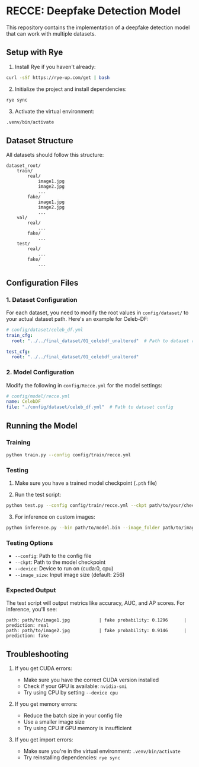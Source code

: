 # RECCE: Deepfake Detection Model

This repository contains the implementation of a deepfake detection model that can work with multiple datasets.

## Setup with Rye

1. Install Rye if you haven't already:
```bash
curl -sSf https://rye-up.com/get | bash
```

2. Initialize the project and install dependencies:
```bash
rye sync
```

3. Activate the virtual environment:
```bash
.venv/bin/activate
```

## Dataset Structure

All datasets should follow this structure:
```
dataset_root/
    train/
        real/
            image1.jpg
            image2.jpg
            ...
        fake/
            image1.jpg
            image2.jpg
            ...
    val/
        real/
            ...
        fake/
            ...
    test/
        real/
            ...
        fake/
            ...
```

## Configuration Files

### 1. Dataset Configuration

For each dataset, you need to modify the root values in `config/dataset/` to your actual dataset path. Here's an example for Celeb-DF:

```yaml
# config/dataset/celeb_df.yml
train_cfg:
  root: "../../final_dataset/01_celebdf_unaltered"  # Path to dataset root

test_cfg:
  root: "../../final_dataset/01_celebdf_unaltered"
```

### 2. Model Configuration

Modify the following in `config/Recce.yml` for the model settings:

```yaml
# config/model/recce.yml
name: CelebDF
file: "./config/dataset/celeb_df.yml"  # Path to dataset config
```

## Running the Model

### Training
```bash
python train.py --config config/train/recce.yml 
```

### Testing
1. Make sure you have a trained model checkpoint (`.pth` file)

2. Run the test script:
```bash
python test.py --config config/train/recce.yml --ckpt path/to/your/checkpoint.pth
```

3. For inference on custom images:
```bash
python inference.py --bin path/to/model.bin --image_folder path/to/image_folder --device cuda:0 --image_size 256
```

### Testing Options
- `--config`: Path to the config file
- `--ckpt`: Path to the model checkpoint
- `--device`: Device to run on (cuda:0, cpu)
- `--image_size`: Input image size (default: 256)

### Expected Output
The test script will output metrics like accuracy, AUC, and AP scores. For inference, you'll see:
```
path: path/to/image1.jpg           | fake probability: 0.1296      | prediction: real
path: path/to/image2.jpg           | fake probability: 0.9146      | prediction: fake
```

## Troubleshooting

1. If you get CUDA errors:
   - Make sure you have the correct CUDA version installed
   - Check if your GPU is available: `nvidia-smi`
   - Try using CPU by setting `--device cpu`

2. If you get memory errors:
   - Reduce the batch size in your config file
   - Use a smaller image size
   - Try using CPU if GPU memory is insufficient

3. If you get import errors:
   - Make sure you're in the virtual environment: `.venv/bin/activate`
   - Try reinstalling dependencies: `rye sync`